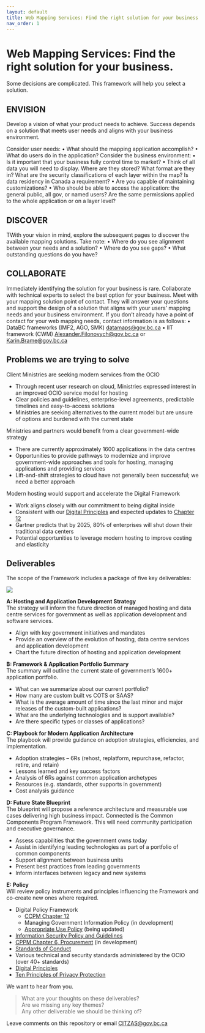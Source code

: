 ```yaml
---
layout: default
title: Web Mapping Services: Find the right solution for your business.
nav_order: 1
---
```


# Web Mapping Services: Find the right solution for your business. 

Some decisions are complicated. This framework will help you select a solution.

## ENVISION
Develop a vision of what your product needs
to achieve. Success depends on a solution that
meets user needs and aligns with your business
environment.

Consider user needs:
• What should the mapping application
accomplish?
• What do users do in the application?
Consider the business environment:
• Is it important that your business fully control
time to market?
• Think of all data you will need to display. Where
are they stored? What format are they in? What
are the security classifications of each layer
within the map? Is data residency in Canada a
requirement?
• Are you capable of maintaining customizations?
• Who should be able to access the application:
the general public, all gov, or named users? Are
the same permissions applied to the whole
application or on a layer level?

## DISCOVER

TWith your vision in mind, explore the
subsequent pages to discover the available
mapping solutions.
Take note:
• Where do you see alignment between your
needs and a solution?
• Where do you see gaps?
• What outstanding questions do you have?

## COLLABORATE
Immediately identifying the solution for
your business is rare. Collaborate with
technical experts to select the best option
for your business.
Meet with your mapping solution point of
contact. They will answer your questions and
support the design of a solution that aligns
with your users’ mapping needs and your
business environment.
If you don’t already have a point of contact for
your web mapping needs, contact information
is as follows:
• DataBC frameworks (IMF2, AGO, SMK)
datamaps@gov.bc.ca
• IIT framework (CWM)
Alexander.Filonovych@gov.bc.ca or
Karin.Brame@gov.bc.ca

## Problems we are trying to solve

Client Ministries are seeking modern services from the OCIO

*	Through recent user research on cloud, Ministries expressed interest in an improved OCIO service model for hosting
*	Clear policies and guidelines, enterprise-level agreements, predictable timelines and easy-to-access solutions
*	Ministries are seeking alternatives to the current model but are unsure of options and burdened with the current state

Ministries and partners would benefit from a clear government-wide strategy

*	There are currently approximately 1600 applications in the data centres
*	Opportunities to provide pathways to modernize and improve government-wide approaches and tools for hosting, managing applications and providing services
*	Lift-and-shift strategies to cloud have not generally been successful; we need a better approach

Modern hosting would support and accelerate the Digital Framework

*	Work aligns closely with our commitment to being digital inside
*	Consistent with our [Digital Principles](https://github.com/bcgov/digital-principles) and expected updates to [Chapter 12](https://github.com/bcgov/digital-policy/blob/master/CPPM-Chapter12.md)
*	Gartner predicts that by 2025, 80% of enterprises will shut down their traditional data centers
*	Potential opportunities to leverage modern hosting to improve costing and elasticity

## Deliverables

The scope of the Framework includes a package of five key deliverables:

<!---
![alt text](assets/img/hadf_workstreams.png "HADF Deliverables")
![](assets/img/hadf_workstreams.png)
-->

![](assets/images/hadf_workstreams.png)

**A:  Hosting and Application Development Strategy**<br>
The strategy will inform the future direction of managed hosting and data centre services for government as well as application development and software services.
*	Align with key government initiatives and mandates 
*	Provide an overview of the evolution of hosting, data centre services and application development
*	Chart the future direction of hosting and application development

**B: Framework & Application Portfolio Summary**<br>
The summary will outline the current state of government’s 1600+ application portfolio. 
*	What can we summarize about our current portfolio? 
*	How many are custom built vs COTS or SAAS? 
*	What is the average amount of time since the last minor and major releases of the custom-built applications? 
*	What are the underlying technologies and is support available?
*	Are there specific types or classes of applications? 

**C: Playbook for Modern Application Architecture**<br>
The playbook will provide guidance on adoption strategies, efficiencies, and implementation.
*	Adoption strategies – 6Rs (rehost, replatform, repurchase, refactor, retire, and retain)
*	Lessons learned and key success factors
*	Analysis of 6Rs against common application archetypes
*	Resources (e.g. standards, other supports in government)
*	Cost analysis guidance

**D: Future State Blueprint**<br>
The blueprint will propose a reference architecture and measurable use cases delivering high business impact. Connected is the Common Components Program Framework. This will need community participation and executive governance. 
*	Assess capabilities that the government owns today
*	Assist in identifying leading technologies as part of a portfolio of common components
*	Support alignment between business units
*	Present best practices from leading governments
*	Inform interfaces between legacy and new systems

**E: Policy**<br>
Will review policy instruments and principles influencing the Framework and co-create new ones where required.
*	Digital Policy Framework
    * [CCPM Chapter 12](https://github.com/bcgov/digital-policy/blob/master/CPPM-Chapter12.md)<br>
    * Managing Government Information Policy (in development)
    * [Appropriate Use Policy](https://www2.gov.bc.ca/gov/content/governments/services-for-government/policies-procedures/appropriate-use-policy) (being updated)<br>
*	[Information Security Policy and Guidelines](https://www2.gov.bc.ca/gov/content/governments/services-for-government/policies-procedures/information-security-policy-and-guidelines)<br>
*	[CPPM Chapter 6, Procurement](https://www2.gov.bc.ca/gov/content/governments/policies-for-government/core-policy/policies/procurement) (in development)<br>
*	[Standards of Conduct](https://www2.gov.bc.ca/gov/content/careers-myhr/about-the-bc-public-service/ethics-standards-of-conduct/standards-of-conduct)<br>
* Various technical and security standards administered by the OCIO (over 40+ standards) 
*	[Digital Principles](https://github.com/bcgov/digital-principles)<br>
*	[Ten Principles of Privacy Protection](https://www2.gov.bc.ca/gov/content/employment-business/business/managing-a-business/protect-personal-information/principles)<br>

We want to hear from you.<br>
> What are your thoughts on these deliverables?<br>
> Are we missing any key themes?<br>
> Any other deliverable we should be thinking of?<br>
        
Leave comments on this repository or email <CITZAS@gov.bc.ca>
